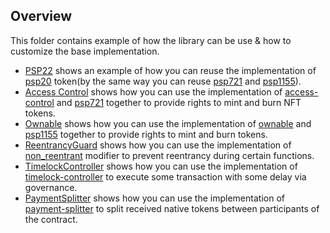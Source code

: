## Overview

This folder contains example of how the library can be use & how to customize the base implementation.

* [PSP22](psp20) shows an example of how you can reuse the implementation of
  [psp20](https://github.com/Supercolony-net/openbrush-contracts/tree/main/contracts/token/psp20) token(by the same way you can reuse
  [psp721](https://github.com/Supercolony-net/openbrush-contracts/tree/main/contracts/token/psp721) and [psp1155](https://github.com/Supercolony-net/openbrush-contracts/tree/main/contracts/token/psp1155)).
* [Access Control](access-control) shows how you can use the implementation of
  [access-control](https://github.com/Supercolony-net/openbrush-contracts/tree/main/contracts/access/access-control) and
  [psp721](https://github.com/Supercolony-net/openbrush-contracts/tree/main/contracts/token/psp721) together to provide rights to mint and burn NFT tokens.
* [Ownable](ownable) shows how you can use the implementation of
  [ownable](https://github.com/Supercolony-net/openbrush-contracts/tree/main/contracts/access/ownable) and
  [psp1155](https://github.com/Supercolony-net/openbrush-contracts/tree/main/contracts/token/psp1155) together to provide rights to mint and burn tokens.
* [ReentrancyGuard](reentrancy-guard) shows how you can use the implementation of
  [non_reentrant](https://github.com/Supercolony-net/openbrush-contracts/tree/main/contracts/security/reentrancy-guard)
  modifier to prevent reentrancy during certain functions.
* [TimelockController](timelock-controller) shows how you can use the implementation of
  [timelock-controller](https://github.com/Supercolony-net/openbrush-contracts/tree/main/contracts/governance/timelock-controller)
  to execute some transaction with some delay via governance.
* [PaymentSplitter](payment-splitter) shows how you can use the implementation of
  [payment-splitter](https://github.com/Supercolony-net/openbrush-contracts/tree/main/contracts/finance/payment-splitter)
  to split received native tokens between participants of the contract.
